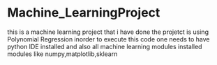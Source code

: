 # Machine_LearningProject
this is  a machine learning project that i have done 
the projetct is using Polynomial Regression
inorder to execute this code one needs to have python IDE installed 
and also all machine learning modules installed 
modules like numpy,matplotlib,sklearn
